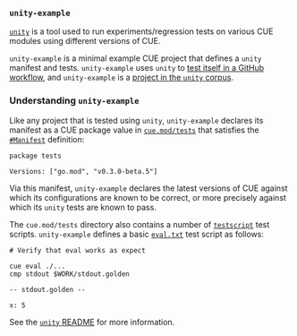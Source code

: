 ### `unity-example`

[`unity`](https://github.com/cue-sh/unity) is a tool used to run experiments/regression tests on various CUE modules
using different versions of CUE.

`unity-example` is a minimal example CUE project that defines a `unity` manifest and tests. `unity-example` uses `unity`
to [test itself in a GitHub
workflow](https://github.com/cue-lang/unity-example/blob/50254fe95093f9460a0e12debf7b4684763a1a5c/.github/workflows/test.yml#L27-L28),
and `unity-example` is a [project in the `unity`
corpus](https://github.com/cue-sh/unity/tree/3ca7e170a42793a20104a3c82cb56d204e8894ed/projects/github.com/cue-lang).

### Understanding `unity-example`

Like any project that is tested using `unity`, `unity-example` declares its manifest as a CUE package value in
[`cue.mod/tests`](https://github.com/cue-lang/unity-example/blob/50254fe95093f9460a0e12debf7b4684763a1a5c/cue.mod/tests/tests.cue)
that satisfies the
[`#Manifest`](https://github.com/cue-sh/unity/blob/de07b0f83e70913697b2f70f660db888d11059d4/unity_go_gen.cue#L9-L14)
definition:

```
package tests

Versions: ["go.mod", "v0.3.0-beta.5"]
```

Via this manifest, `unity-example` declares the latest versions of CUE against which its configurations are known to be
correct, or more precisely against which its `unity` tests are known to pass.

The `cue.mod/tests` directory also contains a number of
[`testscript`](https://pkg.go.dev/github.com/rogpeppe/go-internal/testscript) test scripts. `unity-example` defines a
basic
[`eval.txt`](https://github.com/cue-lang/unity-example/blob/50254fe95093f9460a0e12debf7b4684763a1a5c/cue.mod/tests/eval.txt)
test script as follows:

```
# Verify that eval works as expect

cue eval ./...
cmp stdout $WORK/stdout.golden

-- stdout.golden --

x: 5
```

See the [`unity` README](https://github.com/cue-sh/unity/blob/main/README.md) for more information.
